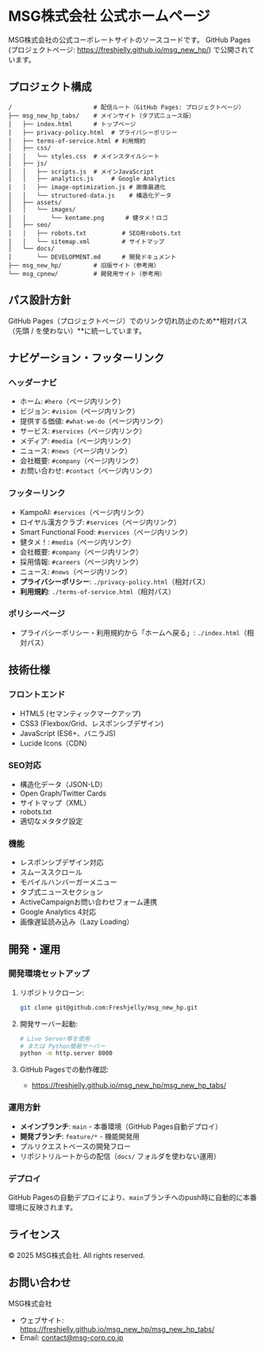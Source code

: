 # MSG株式会社 公式ホームページ

MSG株式会社の公式コーポレートサイトのソースコードです。
GitHub Pages (プロジェクトページ: https://freshjelly.github.io/msg_new_hp/) で公開されています。

## プロジェクト構成

```
/                       # 配信ルート（GitHub Pages: プロジェクトページ）
├── msg_new_hp_tabs/    # メインサイト（タブ式ニュース版）
│   ├── index.html      # トップページ
│   ├── privacy-policy.html  # プライバシーポリシー  
│   ├── terms-of-service.html # 利用規約
│   ├── css/
│   │   └── styles.css  # メインスタイルシート
│   ├── js/
│   │   ├── scripts.js  # メインJavaScript
│   │   ├── analytics.js     # Google Analytics
│   │   ├── image-optimization.js # 画像最適化
│   │   └── structured-data.js    # 構造化データ
│   ├── assets/
│   │   └── images/
│   │       └── kentame.png      # 健タメ！ロゴ
│   ├── seo/
│   │   ├── robots.txt          # SEO用robots.txt
│   │   └── sitemap.xml         # サイトマップ
│   └── docs/
│       └── DEVELOPMENT.md      # 開発ドキュメント
├── msg_new_hp/         # 旧版サイト（参考用）
└── msg_cpnew/          # 開発用サイト（参考用）
```

## パス設計方針

GitHub Pages（プロジェクトページ）でのリンク切れ防止のため**相対パス（先頭 / を使わない）**に統一しています。

## ナビゲーション・フッターリンク

### ヘッダーナビ
- ホーム: `#hero`（ページ内リンク）
- ビジョン: `#vision`（ページ内リンク）
- 提供する価値: `#what-we-do`（ページ内リンク）
- サービス: `#services`（ページ内リンク）
- メディア: `#media`（ページ内リンク）
- ニュース: `#news`（ページ内リンク）
- 会社概要: `#company`（ページ内リンク）
- お問い合わせ: `#contact`（ページ内リンク）

### フッターリンク
- KampoAI: `#services`（ページ内リンク）
- ロイヤル漢方クラブ: `#services`（ページ内リンク）
- Smart Functional Food: `#services`（ページ内リンク）
- 健タメ！: `#media`（ページ内リンク）
- 会社概要: `#company`（ページ内リンク）
- 採用情報: `#careers`（ページ内リンク）
- ニュース: `#news`（ページ内リンク）
- **プライバシーポリシー**: `./privacy-policy.html`（相対パス）
- **利用規約**: `./terms-of-service.html`（相対パス）

### ポリシーページ
- プライバシーポリシー・利用規約から「ホームへ戻る」: `./index.html`（相対パス）

## 技術仕様

### フロントエンド
- HTML5 (セマンティックマークアップ)
- CSS3 (Flexbox/Grid、レスポンシブデザイン)
- JavaScript (ES6+、バニラJS)
- Lucide Icons（CDN）

### SEO対応
- 構造化データ（JSON-LD）
- Open Graph/Twitter Cards
- サイトマップ（XML）
- robots.txt
- 適切なメタタグ設定

### 機能
- レスポンシブデザイン対応
- スムーススクロール
- モバイルハンバーガーメニュー
- タブ式ニュースセクション
- ActiveCampaignお問い合わせフォーム連携
- Google Analytics 4対応
- 画像遅延読み込み（Lazy Loading）

## 開発・運用

### 開発環境セットアップ
1. リポジトリクローン:
   ```bash
   git clone git@github.com:Freshjelly/msg_new_hp.git
   ```

2. 開発サーバー起動:
   ```bash
   # Live Server等を使用
   # または Python簡易サーバー
   python -m http.server 8000
   ```

3. GitHub Pagesでの動作確認:
   - https://freshjelly.github.io/msg_new_hp/msg_new_hp_tabs/

### 運用方針
- **メインブランチ**: `main` - 本番環境（GitHub Pages自動デプロイ）
- **開発ブランチ**: `feature/*` - 機能開発用
- プルリクエストベースの開発フロー
- リポジトリルートからの配信（`docs/` フォルダを使わない運用）

### デプロイ
GitHub Pagesの自動デプロイにより、`main`ブランチへのpush時に自動的に本番環境に反映されます。

## ライセンス

© 2025 MSG株式会社. All rights reserved.

## お問い合わせ

MSG株式会社  
- ウェブサイト: https://freshjelly.github.io/msg_new_hp/msg_new_hp_tabs/
- Email: contact@msg-corp.co.jp